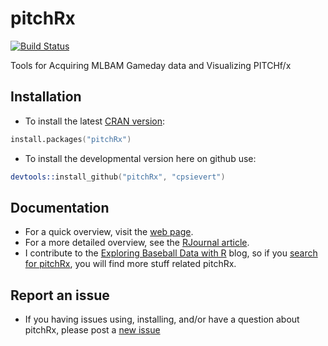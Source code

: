 pitchRx
=======

[![Build Status](https://travis-ci.org/cpsievert/pitchRx.png)](https://travis-ci.org/cpsievert/pitchRx)

Tools for Acquiring MLBAM Gameday data and Visualizing PITCHf/x

## Installation

* To install the latest [CRAN version](http://cran.r-project.org/web/packages/pitchRx/): 

```s
install.packages("pitchRx")
```

* To install the developmental version here on github use: 

```s
devtools::install_github("pitchRx", "cpsievert")
```

## Documentation

* For a quick overview, visit the [web page](http://cpsievert.github.com/pitchRx/).
* For a more detailed overview, see the [RJournal article](http://journal.r-project.org/archive/2014-1/sievert.pdf).
* I contribute to the [Exploring Baseball Data with R](http://baseballwithr.wordpress.com) blog, so if you [search for pitchRx](http://baseballwithr.wordpress.com/?s=pitchrx&submit=Search), you will find more stuff related pitchRx.

## Report an issue

* If you having issues using, installing, and/or have a question about pitchRx, please post a [new issue](https://github.com/cpsievert/pitchRx/issues?state=open)

